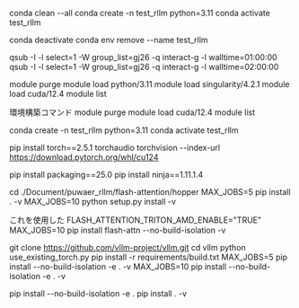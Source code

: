 conda clean --all
conda create -n test_rllm python=3.11
conda activate test_rllm

conda deactivate
conda env remove --name test_rllm


qsub -I -l select=1 -W group_list=gj26 -q interact-g -l walltime=01:00:00
qsub -I -l select=1 -W group_list=gj26 -q interact-g -l walltime=02:00:00

module purge 
module load python/3.11
module load singularity/4.2.1
module load cuda/12.4
module list


環境構築コマンド
module purge 
module load cuda/12.4
module list

conda create -n test_rllm python=3.11
conda activate test_rllm

pip install torch==2.5.1 torchaudio torchvision --index-url https://download.pytorch.org/whl/cu124

pip install packaging==25.0
pip install ninja==1.11.1.4


cd ./Document/puwaer_rllm/flash-attention/hopper
MAX_JOBS=5 pip install . -v
MAX_JOBS=10 python setup.py install -v

これを使用した
FLASH_ATTENTION_TRITON_AMD_ENABLE="TRUE"
MAX_JOBS=10 pip install flash-attn --no-build-isolation -v



git clone https://github.com/vllm-project/vllm.git
cd vllm
python use_existing_torch.py
pip install -r requirements/build.txt
MAX_JOBS=5 pip install --no-build-isolation -e . -v
MAX_JOBS=10 pip install --no-build-isolation -e . -v


pip install --no-build-isolation -e .
pip install . -v
